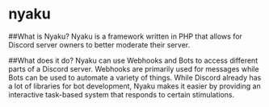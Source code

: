 # nyaku

##What is Nyaku?
Nyaku is a framework written in PHP that allows for Discord server owners to better moderate their server.

##What does it do?
Nyaku can use Webhooks and Bots to access different parts of a Discord server. Webhooks are primarily used for messages while Bots can be used to automate a variety of things. While Discord already has a lot of libraries for bot development, Nyaku makes it easier by providing an interactive task-based system that responds to certain stimulations.

